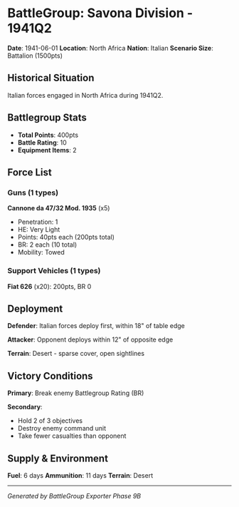 # BattleGroup: Savona Division - 1941Q2

**Date**: 1941-06-01
**Location**: North Africa
**Nation**: Italian
**Scenario Size**: Battalion (1500pts)

## Historical Situation

Italian forces engaged in North Africa during 1941Q2.

## Battlegroup Stats

- **Total Points**: 400pts
- **Battle Rating**: 10
- **Equipment Items**: 2

## Force List

### Guns (1 types)

**Cannone da 47/32 Mod. 1935** (x5)
- Penetration: 1
- HE: Very Light
- Points: 40pts each (200pts total)
- BR: 2 each (10 total)
- Mobility: Towed

### Support Vehicles (1 types)

**Fiat 626** (x20): 200pts, BR 0

## Deployment

**Defender**: Italian forces deploy first, within 18" of table edge

**Attacker**: Opponent deploys within 12" of opposite edge

**Terrain**: Desert - sparse cover, open sightlines

## Victory Conditions

**Primary**: Break enemy Battlegroup Rating (BR)

**Secondary**:
- Hold 2 of 3 objectives
- Destroy enemy command unit
- Take fewer casualties than opponent

## Supply & Environment

**Fuel**: 6 days
**Ammunition**: 11 days
**Terrain**: Desert

---

*Generated by BattleGroup Exporter Phase 9B*

